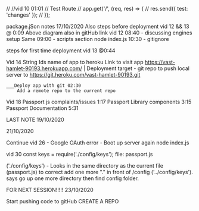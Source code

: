 // //vid 10 01:01
//  Test Route
// app.get('/', (req, res) => {
//     res.send({ test: 'changes' });
// });


package.jSon notes 17/10/2020
Also steps before deployment vid 12 && 13 @ 0:09
    Above diagram also in gitHub link
vid 12 08:40 - discussing engines setup
Same    09:00 - scripts section node index.js
        10:30 - gitignore

steps for first time  deployment vid 13 @0:44 

Vid 14
String Ids name of app to heroku
  Link to visit app
    https://vast-hamlet-90193.herokuapp.com/ 
|
Deployment target - git repo to push local server to
    https://git.heroku.com/vast-hamlet-90193.git

    ___Deploy app with git 02:30
        Add a remote repo to the current repo

Vid 18
Passport js complaints/issues 1:17
Passport Library components 3:15
Passport Documentation 5:31

LAST NOTE 19/10/2020


21/10/2020

Continue vid 26 - Google OAuth error - Boot up server again node index.js

vid 30
const keys = require('./config/keys'); file: passport.js

('./config/keys') - Looks in the same directory as the current file (passport.js) to correct add one more "." in front of /config ('../config/keys'). says go up one more directory then find config folder.


FOR NEXT SESSION!!!!! 23/10/2020

Start pushing code to gitHub
    CREATE A REPO